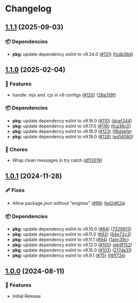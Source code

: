 # Changelog

## [1.1.1](https://github.com/scagood/pulsar-eslint/compare/v1.1.0...v1.1.1) (2025-09-03)


### 📦 Dependencies

* **pkg:** update dependency eslint to v9.34.0 ([#131](https://github.com/scagood/pulsar-eslint/issues/131)) ([fcdb36d](https://github.com/scagood/pulsar-eslint/commit/fcdb36d4544006e9bd123e621f9779a995c63669))

## [1.1.0](https://github.com/scagood/pulsar-eslint/compare/v1.0.1...v1.1.0) (2025-02-04)


### 🌟 Features

* handle .mjs and .cjs in v9 configs ([#120](https://github.com/scagood/pulsar-eslint/issues/120)) ([28a319f](https://github.com/scagood/pulsar-eslint/commit/28a319fa71b416144eef82d291164f1d1e82c8b8))


### 📦 Dependencies

* **pkg:** update dependency eslint to v9.16.0 ([#110](https://github.com/scagood/pulsar-eslint/issues/110)) ([dcef244](https://github.com/scagood/pulsar-eslint/commit/dcef24459be45c543796958500e19cf27ed184d0))
* **pkg:** update dependency eslint to v9.17.0 ([#116](https://github.com/scagood/pulsar-eslint/issues/116)) ([fca36c0](https://github.com/scagood/pulsar-eslint/commit/fca36c01e473bc6572be94a2fb3359faae8ec169))
* **pkg:** update dependency eslint to v9.18.0 ([#123](https://github.com/scagood/pulsar-eslint/issues/123)) ([f8dde1e](https://github.com/scagood/pulsar-eslint/commit/f8dde1e3342c078d86608c2a1bf17efd50ba4c44))
* **pkg:** update dependency eslint to v9.19.0 ([#128](https://github.com/scagood/pulsar-eslint/issues/128)) ([ed14080](https://github.com/scagood/pulsar-eslint/commit/ed1408038bd6b70544c2f7b5ef24a2c0e89041ab))


### 🧹 Chores

* Wrap clean messages in try catch ([df13019](https://github.com/scagood/pulsar-eslint/commit/df13019d3208a495e41767300a7ddc4df8800db9))

## [1.0.1](https://github.com/scagood/pulsar-eslint/compare/v1.0.0...v1.0.1) (2024-11-28)


### 🩹 Fixes

* Allow package.json without "engines" ([#96](https://github.com/scagood/pulsar-eslint/issues/96)) ([bd2d62a](https://github.com/scagood/pulsar-eslint/commit/bd2d62ac974f2afcb6886b562b2d9735c9457e4e))


### 📦 Dependencies

* **pkg:** update dependency eslint to v9.10.0 ([#84](https://github.com/scagood/pulsar-eslint/issues/84)) ([7329913](https://github.com/scagood/pulsar-eslint/commit/732991354e0ee01ae53023f11c1b5cd2ee1c5e99))
* **pkg:** update dependency eslint to v9.11.0 ([#92](https://github.com/scagood/pulsar-eslint/issues/92)) ([84e72c3](https://github.com/scagood/pulsar-eslint/commit/84e72c38c5565dfbbd82b24b47996c073f66f473))
* **pkg:** update dependency eslint to v9.11.1 ([#94](https://github.com/scagood/pulsar-eslint/issues/94)) ([1aec39c](https://github.com/scagood/pulsar-eslint/commit/1aec39ced83169624693a34570837556b107a56e))
* **pkg:** update dependency eslint to v9.12.0 ([#100](https://github.com/scagood/pulsar-eslint/issues/100)) ([eb9f152](https://github.com/scagood/pulsar-eslint/commit/eb9f152a404ebe822c8b87c6788bab8a53933d33))
* **pkg:** update dependency eslint to v9.15.0 ([#103](https://github.com/scagood/pulsar-eslint/issues/103)) ([217da31](https://github.com/scagood/pulsar-eslint/commit/217da31dcb558e4036c79f2faeecd6ea925a87f0))
* **pkg:** update dependency eslint to v9.9.1 ([#75](https://github.com/scagood/pulsar-eslint/issues/75)) ([f4ff72e](https://github.com/scagood/pulsar-eslint/commit/f4ff72ef7ea7725eb878a83b98925f6175ca1f95))

## [1.0.0](https://github.com/scagood/pulsar-eslint/releases/tag/v1.0.0) (2024-08-11)


### 🌟 Features

* Initial Release
